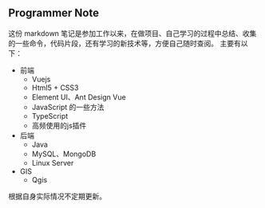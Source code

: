 ## Programmer Note

这份 markdown 笔记是参加工作以来，在做项目、自己学习的过程中总结、收集的一些命令，代码片段，还有学习的新技术等，方便自己随时查阅。
主要有以下：

-   前端
    -   Vuejs
    -   Html5 + CSS3
    -   Element UI、Ant Design Vue
    -   JavaScript 的一些方法
    -   TypeScript
    -   高频使用的js插件
-   后端
    -   Java
    -   MySQL、MongoDB
    -   Linux Server
-   GIS
    -   Qgis

根据自身实际情况不定期更新。

